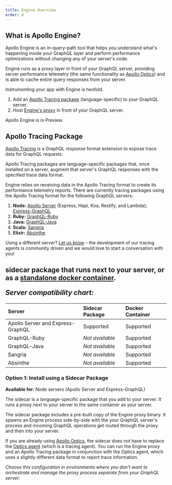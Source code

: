 ```yaml
---
title: Engine Overview
order: 0
---
```


<h2 id="what-is-apollo-engine" title="What is Apollo Engine">What is Apollo Engine?</h2>

Apollo Engine is an in-query-path tool that helps you understand what's happening inside your GraphQL layer and perform performance optimizations without changing any of your server's code.

Engine runs as a proxy layer in front of your GraphQL server, providing server performance telemetry (the same functionality as [Apollo Optics](https://www.apollodata.com/optics/)) and is able to cache entire query responses from your server.

Instrumenting your app with Engine is twofold.
1. Add an [Apollo Tracing package](#Apollo-Tracing-Package) (language-specific) to your GraphQL server.
2. Host [Engine's proxy](#Engine-Proxy) in front of your GraphQL server.

Apollo Engine is in Preview.

<h2 id="apollo-tracing-package" title="Apollo Tracing Package">Apollo Tracing Package</h2>

[Apollo Tracing](https://github.com/apollographql/apollo-tracing) is a GraphQL response format extension to expose trace data for GraphQL requests.

Apollo Tracing packages are language-specific packages that, once installed on a server, augment that server's GraphQL responses with the specified trace data format.

Engine relies on receiving data in the Apollo Tracing format to create its performance telemetry reports. There are currently tracing packages using the Apollo Tracing format for the following GraphQL servers:
1. **Node:** [Apollo Server](https://github.com/apollographql/apollo-server) (Express, Hapi, Koa, Restify, and Lambda); [Express-GraphQL](https://github.com/graphql/express-graphql)
2. **Ruby:** [GraphQL-Ruby](https://github.com/rmosolgo/graphql-ruby)
3. **Java:** [GraphQL-Java](https://github.com/graphql-java/graphql-java)
4. **Scala:** [Sangria](https://github.com/sangria-graphql/sangria)
5. **Elixir:** [Absinthe](https://github.com/absinthe-graphql/absinthe)

Using a different server? [Let us know](mailto:support@apollodata.com) – the development of our tracing agents is community driven and we would love to start a conversation with you!

<h2 id="engine-proxy" title="Engine Proxy>Engine Proxy</h2>

There are two options for deploying the Engine proxy. You can deploy it either as a [sidecar package](/#Option-1-Sidecar-Package) that runs next to your server, or as a [standalone docker container](/#Option-2-Standalone-Docker-Container).

_Server compatibility chart:_

| Server  | Sidecar Package  | Docker Container |
| :------ | :------------------- | :--------------------------- |
| Apollo Server and Express-GraphQL | Supported | Supported | 
| GraphQL-Ruby | _Not available_ | Supported |
| GraphQL-Java | _Not available_ | Supported |
| Sangria | _Not available_ | Supported |
| Absinthe | _Not available_ | Supported |

<h3 id="sidecar-package" title="Sidecar Package">Option 1: Install using a Sidecar Package</h3>

**Available for:** Node servers (Apollo Server and Express-GraphQL)

The sidecar is a language-specific package that you add to your server. It runs a proxy next to your server in the same container as your server.

The sidecar package includes a pre-built copy of the Engine proxy binary. It spawns an Engine process side-by-side with the your GraphQL server's process and incoming GraphQL operations get routed through the proxy and then into your server.

If you are already using [Apollo Optics](https://www.apollodata.com/optics/), the sidecar does not have to replace the [Optics agent](https://github.com/apollographql/optics-agent-js) (which is a tracing agent). You can run the Engine proxy and an Apollo Tracing package in conjunction with the Optics agent, which uses a slightly different data format to report trace information.

_Choose this configuration in environments where you don't want to orchestrate and manage the proxy process separate from your GraphQL server._

<h3 id="standalone-docker-container" title="Standalone Docker Container>Option 2: Standalone Docker Container</h3>

**Available for:** All servers (Node, Java, Scala, Ruby, and Elixir)

This is a Docker container that contains the Engine proxy process. You would use this option if you want to deploy and manage the Engine proxy as a separate process from your GraphQL server.

The Engine proxy should be configured to sit in front of your GraphQL server, so that requests to your app can pass through it.

_Choose this configuration in environments where you want to control the orchestration and management of the Engine proxy directly. If your GraphQL server is running on Lambda, you'll need to use this option._

